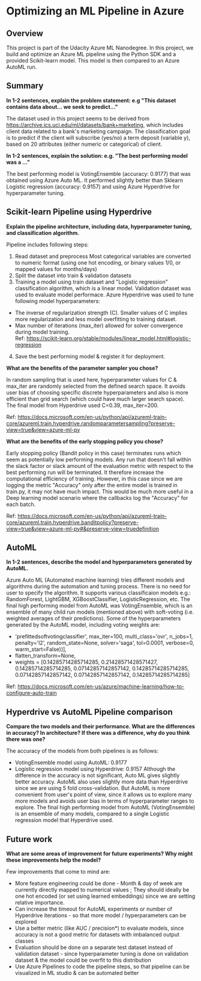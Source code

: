 # Optimizing an ML Pipeline in Azure

## Overview
This project is part of the Udacity Azure ML Nanodegree.
In this project, we build and optimize an Azure ML pipeline using the Python SDK and a provided Scikit-learn model.
This model is then compared to an Azure AutoML run.

## Summary
**In 1-2 sentences, explain the problem statement: e.g "This dataset contains data about... we seek to predict..."**

The dataset used in this project seems to be derived from https://archive.ics.uci.edu/ml/datasets/bank+marketing, which includes client data related to a bank's marketing campaign. The classification goal is to predict if the client will subscribe (yes/no) a term deposit (variable y), based on 20 attributes (either numeric or categorical) of client.

**In 1-2 sentences, explain the solution: e.g. "The best performing model was a ..."**

The best performing model is VotingEnsemble (accuracy: 0.9177) that was obtained using Azure Auto ML.
It performed slightly better than Sklearn Logistic regression (accuracy: 0.9157) and using Azure Hyperdrive for hyperparameter tuning.

## Scikit-learn Pipeline using Hyperdrive
**Explain the pipeline architecture, including data, hyperparameter tuning, and classification algorithm.**

Pipeline includes following steps:
1. Read dataset and preprocess
Most categorical variables are converted to numeric format (using one hot encoding, or binary values 1/0, or mapped values for months/days)
2. Split the dataset into train & validation datasets
3. Training a model using train dataset and "Logistic regression" classification algorithm, which is a linear model.  Validation dataset was used to evaluate model performace. Azure Hyperdrive was used to tune following model hyperparameters: 
- The inverse of regularization strength (C). Smaller values of C implies more regularization and less model overfitting to training dataset.  
- Max number of iterations (max_iter) allowed for solver convergence during model training.  
Ref: https://scikit-learn.org/stable/modules/linear_model.html#logistic-regression
4. Save the best performing model & register it for deployment.

**What are the benefits of the parameter sampler you chose?**

In random sampling that is used here, hyperparameter values for C & max_iter are randomly selected from the defined search space. It avoids user bias of choosing specific discrete hyperparameters and also is more efficient than grid search (which could have much larger search space). The final model from Hyperdrive used C=0.39, max_iter=200.

Ref: https://docs.microsoft.com/en-us/python/api/azureml-train-core/azureml.train.hyperdrive.randomparametersampling?preserve-view=true&view=azure-ml-py

**What are the benefits of the early stopping policy you chose?**

Early stopping policy (Bandit policy in this case) terminates runs which seem as potentially low performing models. Any run that doesn't fall within the slack factor or slack amount of the evaluation metric with respect to the best performing run will be terminated. It therefore increase the computational efficiency of training. However, in this case since we are logging the metric "Accuracy" only after the entire model is trained in train.py, it may not have much impact. This would be much more useful in a Deep learning model scenario where the callbacks log the "Accuracy" for each batch.

Ref: https://docs.microsoft.com/en-us/python/api/azureml-train-core/azureml.train.hyperdrive.banditpolicy?preserve-view=true&view=azure-ml-py#&preserve-view=truedefinition

## AutoML
**In 1-2 sentences, describe the model and hyperparameters generated by AutoML.**

Azure Auto ML (Automated machine learning) tries different models and algorithms during the automation and tuning process. There is no need for user to specify the algorithm. It supports various classificaion models e.g.: RandomForest, LightGBM, XGBoostClassifier, LogisticRegression, etc.
The final high performing model from AutoML was VotingEnsemble, which is an ensemble of many child run models (mentioned above) with soft-voting (i.e. weighted averages of their predictions). Some of the hyperparameters generated by the AutoML model, including voting weights are:
- 'prefittedsoftvotingclassifier', max_iter=100, multi_class='ovr', n_jobs=1, penalty='l2', random_state=None, solver='saga', tol=0.0001, verbose=0, warm_start=False))],
- flatten_transform=None,
- weights = [0.14285714285714285, 0.21428571428571427, 0.14285714285714285, 0.07142857142857142, 0.14285714285714285, 0.07142857142857142, 0.07142857142857142, 0.14285714285714285]

Ref: https://docs.microsoft.com/en-us/azure/machine-learning/how-to-configure-auto-train

## Hyperdrive vs AutoML Pipeline comparison
**Compare the two models and their performance. What are the differences in accuracy? In architecture? If there was a difference, why do you think there was one?**

The accuracy of the models from both pipelines is as follows:
- VotingEnsemble model using AutoML: 0.9177
- Logistic regression model using Hyperdrive: 0.9157
Although the difference in the accuracy is not significant, Auto ML gives slightly better accuracy.
AutoML also uses slightly more data than Hyperdrive since we are using 5 fold cross-validation.
But AutoML is more convenient from user's point of view, since it allows us to explore many more models and avoids user bias in terms of hyperparameter ranges to explore.
The final high performing model from AutoML (VotingEnsemble) is an ensemble of many models, compared to a single Logistic regression model that Hyperdrive used.

## Future work
**What are some areas of improvement for future experiments? Why might these improvements help the model?**

Few improvements that come to mind are:
-  More feature engineering could be done - Month & day of week are currently directly mapped to numerical values ; They should ideally be one hot encoded (or set using learned embeddings) since we are setting relative importance.
-  Can increase the timeout for AutoML experiments or number of Hyperdrive iterations - so that more model / hyperparameters can be explored
-  Use a better metric (like AUC / precision*) to evaluate models, since accuracy is not a good metric for datasets with imbalanced output classes 
-  Evaluation should be done on a separate test dataset instead of validation dataset - since hyperparameter tuning is done on validation dataset & the model could be overfit to this distribution
-  Use Azure Pipelines to code the pipeline steps, so that pipeline can be visualized in ML studio & can be automated better

